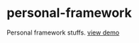# personal-framework

Personal framework stuffs.
[view demo](https://lummelis.github.io/personal-framework)